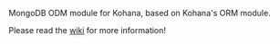 MongoDB ODM module for Kohana, based on Kohana's ORM module.

Please read the [wiki](https://github.com/kaamaru/Kohana-MongoDB-ODM/wiki) for more information!
